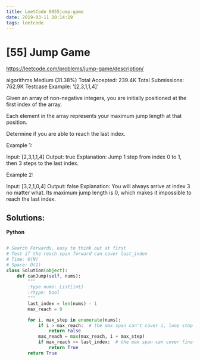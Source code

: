 ```yaml
---
title: LeetCode 0055jump-game
date: 2019-03-11 10:14:19
tags: leetcode
---
```


# [55] Jump Game

 https://leetcode.com/problems/jump-game/description/

 algorithms
 Medium (31.38%)
 Total Accepted:    239.4K
 Total Submissions: 762.9K
 Testcase Example:  '[2,3,1,1,4]'

 Given an array of non-negative integers, you are initially positioned at the
 first index of the array.
 
 Each element in the array represents your maximum jump length at that
 position.
 
 Determine if you are able to reach the last index.
 
 Example 1:
 
 
 Input: [2,3,1,1,4]
 Output: true
 Explanation: Jump 1 step from index 0 to 1, then 3 steps to the last index.
 
 
 Example 2:
 
 
 Input: [3,2,1,0,4]
 Output: false
 Explanation: You will always arrive at index 3 no matter what. Its
 maximum
 jump length is 0, which makes it impossible to reach the last index.
 
 

## Solutions:

**Python**
```python

# Search Forwards, easy to think out at first
# Test if the reach span forward can cover last_index
# Time: O(N)
# Space: O(1)
class Solution(object):
    def canJump(self, nums):
        """
        :type nums: List[int]
        :rtype: bool
        """
        last_index = len(nums) - 1
        max_reach = 0

        for i, max_step in enumerate(nums):
            if i > max_reach:  # the max span can't cover i, loop stop
                return False
            max_reach = max(max_reach, i + max_step)
            if max_reach >= last_index:  # the max span can cover final index, loop stop
                return True
        return True
```